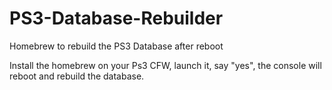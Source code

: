 # PS3-Database-Rebuilder
Homebrew to rebuild the PS3 Database after reboot

Install the homebrew on your Ps3 CFW, launch it, say "yes", the console will reboot and rebuild the database.
